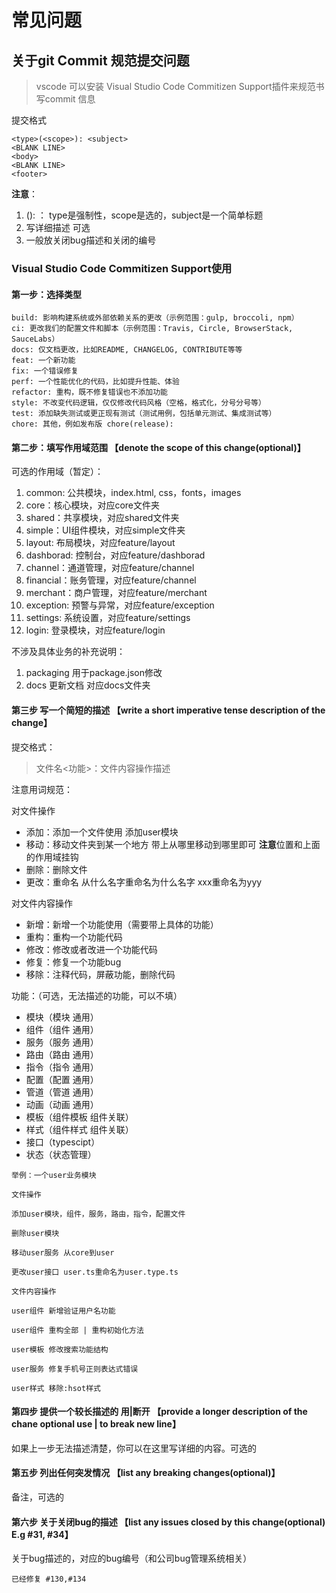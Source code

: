 # 常见问题

## 关于git Commit 规范提交问题
> vscode 可以安装 Visual Studio Code Commitizen Support插件来规范书写commit 信息

提交格式
```
<type>(<scope>): <subject>
<BLANK LINE>
<body>
<BLANK LINE>
<footer>
```
**注意**：
1. <type>(<scope>): <subject>： type是强制性，scope是选的，subject是一个简单标题
2. <body> 写详细描述 可选
3. <footer> 一般放关闭bug描述和关闭的编号

### Visual Studio Code Commitizen Support使用

#### 第一步：选择类型
```
build: 影响构建系统或外部依赖关系的更改（示例范围：gulp, broccoli, npm）
ci: 更改我们的配置文件和脚本（示例范围：Travis, Circle, BrowserStack, SauceLabs）
docs: 仅文档更改，比如README, CHANGELOG, CONTRIBUTE等等
feat: 一个新功能
fix: 一个错误修复
perf: 一个性能优化的代码，比如提升性能、体验
refactor: 重构，既不修复错误也不添加功能
style: 不改变代码逻辑，仅仅修改代码风格（空格，格式化，分号分号等）
test: 添加缺失测试或更正现有测试（测试用例，包括单元测试、集成测试等）
chore: 其他，例如发布版 chore(release): 
```
#### 第二步：填写作用域范围 【denote the scope of this change(optional)】

可选的作用域（暂定）：

1. common: 公共模块，index.html, css，fonts，images
2. core：核心模块，对应core文件夹
3. shared：共享模块，对应shared文件夹
4. simple：UI组件模块，对应simple文件夹
5. layout: 布局模块，对应feature/layout
6. dashborad: 控制台，对应feature/dashborad
7. channel：通道管理，对应feature/channel
5. financial：账务管理，对应feature/channel
6. merchant：商户管理，对应feature/merchant
7. exception: 预警与异常，对应feature/exception
8. settings: 系统设置，对应feature/settings
8. login: 登录模块，对应feature/login

不涉及具体业务的补充说明：

1. packaging 用于package.json修改
2. docs 更新文档 对应docs文件夹

#### 第三步 写一个简短的描述 【write a short imperative tense description of the change】

提交格式：

> 文件名<功能>：文件内容操作描述

注意用词规范：

对文件操作

- 添加：添加一个文件使用  添加user模块
- 移动：移动文件夹到某一个地方 带上从哪里移动到哪里即可 **注意**位置和上面的作用域挂钩
- 删除：删除文件
- 更改：重命名 从什么名字重命名为什么名字 xxx重命名为yyy

对文件内容操作

- 新增：新增一个功能使用（需要带上具体的功能）
- 重构：重构一个功能代码
- 修改：修改或者改进一个功能代码
- 修复：修复一个功能bug
- 移除：注释代码，屏蔽功能，删除代码



功能：（可选，无法描述的功能，可以不填）
- 模块（模块 通用）
- 组件（组件 通用）
- 服务（服务 通用）
- 路由（路由 通用）
- 指令（指令 通用）
- 配置（配置 通用）
- 管道（管道 通用）
- 动画（动画 通用）
- 模板（组件模板 组件关联）
- 样式（组件样式 组件关联）
- 接口（typescipt）
- 状态（状态管理）

```
举例：一个user业务模块

文件操作

添加user模块，组件，服务，路由，指令，配置文件

删除user模块

移动user服务 从core到user

更改user接口 user.ts重命名为user.type.ts

文件内容操作

user组件 新增验证用户名功能

user组件 重构全部 | 重构初始化方法

user模板 修改搜索功能结构

user服务 修复手机号正则表达式错误

user样式 移除:hsot样式
```

#### 第四步 提供一个较长描述的 用|断开 【provide a longer description of the chane optional use | to break new line】

如果上一步无法描述清楚，你可以在这里写详细的内容。可选的


#### 第五步 列出任何突发情况 【list any breaking changes(optional)】

备注，可选的

#### 第六步 关于关闭bug的描述 【list any issues closed by this change(optional) E.g #31, #34】

关于bug描述的，对应的bug编号（和公司bug管理系统相关）

```
已经修复 #130,#134
```

